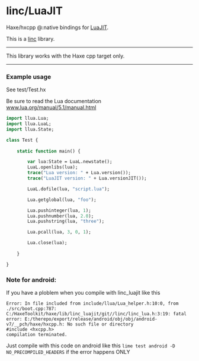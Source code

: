 # linc/LuaJIT
Haxe/hxcpp @:native bindings for [LuaJIT](http://luajit.org/).

This is a [linc](http://snowkit.github.io/linc/) library.

---

This library works with the Haxe cpp target only.

---

### Example usage

See test/Test.hx

Be sure to read the Lua documentation  
www.lua.org/manual/5.1/manual.html  

```haxe
import llua.Lua;
import llua.LuaL;
import llua.State;

class Test {
        
    static function main() {

        var lua:State = LuaL.newstate();
        LuaL.openlibs(lua);
        trace("Lua version: " + Lua.version());
        trace("LuaJIT version: " + Lua.versionJIT());

        LuaL.dofile(lua, "script.lua");

        Lua.getglobal(lua, "foo");

        Lua.pushinteger(lua, 1);
        Lua.pushnumber(lua, 2.0);
        Lua.pushstring(lua, "three");

        Lua.pcall(lua, 3, 0, 1);

        Lua.close(lua);
        
    }

}

```

### Note for android:
If you have a ploblem when you compile with linc_luajit like this

```
Error: In file included from include/llua/Lua_helper.h:10:0, from ./src/boot.cpp:787:
C:/HaxeToolkit/haxe/lib/linc_luajit/git//linc/linc_lua.h:3:19: fatal error: E:/therepo/export/release/android/obj/obj/android-v7/__pch/haxe/hxcpp.h: No such file or directory
#include <hxcpp.h>
compilation terminated.
```

Just compile with this code on android like this `lime test android -D NO_PRECOMPILED_HEADERS` if the error happens ONLY
